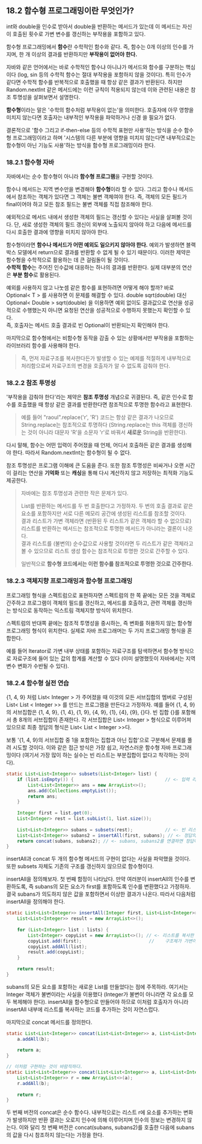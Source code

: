 ## 18.2 함수형 프로그래밍이란 무엇인가?
int와 double을 인수로 받아서 double을 반환하는 메서드가 있는데 이 메서드는 자신이 호출된 횟수로 가변 변수를 갱신하는 부작용을 포함하고 있다.

함수형 프로그래밍에서 **함수**란 수학적인 함수와 같다. 즉, 함수는 0개 이상의 인수를 가지며, 한 개 이상의 결과를 반환하지만 **부작용이 없어야 한다.**

자바와 같은 언어에서는 바로 수학적인 함수냐 아니냐가 메서드와 함수를 구분하는 핵심이다 (log, sin 등의 수학적 함수는 절대 부작용을 포함하지 않을 것이다). 특히 인수가 같다면 수학적 함수를 반복적으로 호출했을 때 항상 같은 결과가 반환된다.
하지만 Random.nextInt 같은 메서드에는 이런 규칙이 적용되지 않는데 이와 관련된 내용은 참조 투명성을 살펴보면서 설명한다.

**함수형**이라는 말은 '수학의 함수처럼 부작용이 없는'을 의미한다. 호출자에 아무 영향을 미치지 않는다면 호출자는 내부적인 부작용을 파악하거나 신경 쓸 필요가 없다.

결론적으로 '함수 그리고 if-then-else 등의 수학적 표현만 사용'하는 방식을 순수 함수형 프로그래밍이라고 하며 '시스템의 다른 부분에 영향을 미치지 않는다면 내부적으로는 함수형이 아닌 기능도 사용'하는 방식을 함수형 프로그래밍이라 한다.

### 18.2.1 함수형 자바
자바에서는 순수 함수형이 아니라 **함수형 프로그램**을 구현할 것이다. 

함수나 메서드는 지역 변수만을 변경해야 **함수형**이라 할 수 있다. 그리고 함수나 메서드에서 참조하는 객체가 있다면 그 객체는 불변 객체여야 한다. 즉, 객체의 모든 필드가 final이어야 하고 모든 참조 필드는 불변 객체를 직접 참조해야 한다.

예외적으로 메서드 내에서 생성한 객체의 필드는 갱신할 수 있다는 사실을 살펴볼 것이다. 단, 새로 생성한 객체의 필드 갱신이 외부에 노출되지 않아야 하고 다음에 메서드를 다시 호출한 결과에 영향을 미치지 않아야 한다.

함수형이라면 **함수나 메서드가 어떤 예외도 일으키지 않아야 한다.** 예외가 발생하면 블랙박스 모델에서 return으로 결과를 반환할 수 없게 될 수 있기 때문이다. 이러한 제약은 함수형을 수학적으로 활용하는 데 큰 걸림돌이 될 것이다.  
**수학적 함수**는 주어진 인수값에 대응하는 하나의 결과를 반환한다. 실제 대부분의 연산은 **부분 함수**로 활용된다.

예외를 사용하지 않고 나눗셈 같은 함수를 표현하려면 어떻게 해야 할까? 바로 Optional< T > 를 사용하면 이 문제를 해결할 수 있다.
double sqrt(double) 대신 Optional< Double > sqrt(double) 을 이용하면 예외 없이도 결과값으로 연산을 성공적으로 수행했는지 아니면 요청된 연산을 성공적으로 수행하지 못했는지 확인할 수 있다.   
즉, 호출자는 메서드 호출 결과로 빈 Optional이 반환되는지 확인해야 한다.

마지막으로 함수형에서는 비함수형 동작을 감출 수 있는 상황에서만 부작용을 포함하는 라이브러리 함수를 사용해야 한다.
> 즉, 먼저 자료구조를 복사한다든가 발생할 수 있는 예제를 적절하게 내부적으로 처리함으로써 자료구조의 변경을 호출자가 알 수 없도록 감춰야 한다.

### 18.2.2 참조 투명성
'부작용을 감춰야 한다'라는 제약은 **참조 투명성** 개념으로 귀결된다. 즉, 같은 인수로 함수를 호출했을 때 항상 같은 결과를 반환한다면 참조적으로 투명한 함수라고 표현한다.
> 예를 들어 "raoul".replace('r', 'R') 코드는 항상 같은 결과가 나오므로 String.replace는 참조적으로 투명하다 (String.replace는 this 객체를 갱신하는 것이 아니라 대문자 'R'을 소문자 'r'로 바꿔서 **새로운** String을 반환한다).

다시 말해, 함수는 어떤 입력이 주어졌을 때 언제, 어디서 호출하든 같은 결과를 생성해야 한다. 따라서 Random.nextInt는 함수형이 될 수 없다.

참조 투명성은 프로그램 이해에 큰 도움을 준다. 또한 참조 투명성은 비싸거나 오랜 시간이 걸리는 연산을 **기억화** 또는 **캐싱**을 통해 다시 계산하지 않고 저장하는 최적화 기능도 제공한다.

> 자바에는 참조 투명성과 관련한 작은 문제가 있다.
> 
> List를 반환하는 메서드를 두 번 호출한다고 가정하자. 두 번의 호출 결과로 같은 요소를 포함하지만 서로 다른 메모리 공간에 생성된 리스트를 참조할 것이다.  
> 결과 리스트가 가변 객체라면 (반환된 두 리스트가 같은 객체라 할 수 없으므로) 리스트를 반환하는 메서드는 참조적으로 투명한 메서드가 아니라는 결론이 나온다.  
> 결과 리스트를 (불변의) 순수값으로 사용할 것이라면 두 리스트가 같은 객체라고 볼 수 있으므로 리스트 생성 함수는 참조적으로 투명한 것으로 간주할 수 있다.
> 
> 일반적으로 **함수형 코드에서는 이런 함수를 참조적으로 투명한 것으로 간주한다.**

### 18.2.3 객체지향 프로그래밍과 함수형 프로그래밍
프로그래밍 형식을 스펙트럼으로 표현하자면 스펙트럼의 한 쪽 끝에는 모든 것을 객체로 간주하고 프로그램이 객체의 필드를 갱신하고, 메서드를 호출하고, 관련 객체를 갱신하는 방식으로 동작하는 익스트림 객체지향 방식이 위치한다.

스펙트럼의 반대쪽 끝에는 참조적 투명성을 중시하는, 즉 변화를 허용하지 않는 함수형 프로그래밍 형식이 위치한다. 실제로 자바 프로그래머는 두 가지 프로그래밍 형식을 혼합한다.

예를 들어 Iterator로 가변 내부 상태를 포함하는 자료구조를 탐색하면서 함수형 방식으로 자료구조에 들어 있는 값의 합계를 계산할 수 있다 (이미 설명했듯이 자바에서는 지역 변수 변화가 수반될 수 있다).

### 18.2.4 함수형 실전 연습
{1, 4, 9} 처럼 List< Integer > 가 주어졌을 때 이것의 모든 서브집합의 멤버로 구성된 List< List < Integer >> 를 만드는 프로그램을 만든다고 가정하자.
예를 들어 {1, 4, 9}의 서브집합은 {1, 4, 9}, {1, 4}, {1, 9}, {4, 9}, {1}, {4}, {9}, {}다. 빈 집합 {}를 포함해서 총 8개의 서브집합이 존재한다.
각 서브집합은 List< Integer > 형식으로 이루어져 있으므로 최종 정답의 형식은 List< List < Integer >>다.

보통 '{1, 4, 9}의 서브집합 중 1을 포함하는 집합과 아닌 집합'으로 구분해서 문제를 풀려 시도할 것이다. 이와 같은 접근 방식은 가장 쉽고, 자연스러운 함수형 자바 프로그래밍이다
(여기서 가장 많이 하는 실수는 빈 리스트는 부분집합이 없다고 착각하는 것이다).
```java
static List<List<Integer>> subsets(List<Integer> list) {
    if (list.isEmpty()) {                                  // <- 입력 리스트가 비어있다면 빈 리스트 자신이 서브집합이다.
        List<List<Integer>> ans = new ArrayList<>();
        ans.add(Collections.emptyList());
        return ans;
    }
	
    Integer first = list.get(0);
    List<Integer> rest = list.subList(1, list.size());
    
    List<List<Integer>> subans = subsets(rest);            // <- 빈 리스트가 아니면 먼저 하나의 요소를 꺼내고 나머지 요소의 모든 서브집합을 찾아서 subans로 전달한다. subans는 절반의 정답을 포함한다.
    List<List<Integer>> subans2 = insertAll(first, subans); // <- 정답의 나머지 절반을 포함하는 subans2는 subans의 모든 리스트에 처음 꺼낸 요소를 앞에 추가해서 만든다.
    return concat(subans, subans2); // <- subans, subans2를 연결하면 정답이 완성된다.
}
```

insertAll과 concat 두 개의 함수형 메서드의 구현이 없다는 사실을 파악했을 것이다. 또한 subsets 자체도 기존의 구조를 갱신하지 않으므로 함수형이다.

insertAll을 정의해보자. 첫 번째 함정이 나타났다. 만약 여러분이 insertAll의 인수를 변환하도록, 즉 subans의 모든 요소가 first를 포함하도록 인수를 변환했다고 가정하자.
결국 subans가 의도하지 않은 값을 포함하면서 이상한 결과가 나온다. 따라서 다음처럼 insertAll을 정의해야 한다.
```java
static List<List<Integer>> insertAll(Integer first, List<List<Integer>> lists) {
    List<List<Integer>> result = new ArrayList<>();
    
    for (List<Integer> list : lists) {
        List<Integer> copyList = new ArrayList<>(); // <- 리스트를 복사한 다음에 복사한 리스트에 요소를 추가한다.
        copyList.add(first);                         //    구조체가 가변이더라도 저수준 구조를 복사하진 않는다 (Integer는 가변이 아니다).
        copyList.addAll(list);
        result.add(copyList);
    }
    
    return result;
}
```

subans의 모든 요소를 포함하는 새로운 List를 만들었다는 점에 주목하라. 여기서는 Integer 객체가 불변이라는 사실을 이용했다 (Integer가 불변이 아니라면 각 요소를 모두 복제해야 한다).
insertAll을 함수형으로 만들어야 하므로 이처럼 호출자가 아니라 insertAll 내부에 리스트를 복사하는 코드를 추가하는 것이 자연스럽다.

마지막으로 concat 메서드를 정의한다.
```java
static List<List<Integer>> concat(List<List<Integer>> a, List<List<Integer>> b) {
    a.addAll(b);
	
    return a;
}

// 이처럼 구현하는 것이 바람직하다.
static List<List<Integer>> concat(List<List<Integer>> a, List<List<Integer>> b) {
    List<List<Integer>> r = new ArrayList<>(a);
    r.addAll(b);
    
    return r;
}
```

두 번째 버전의 concat은 순수 함수다. 내부적으로는 리스트 r에 요소를 추가하는 변화가 발생하지만 반환 결과는 오로지 인수에 의해 이루어지며 인수의 정보는 변경하지 않는다.
이와 달리 첫 번째 버전은 concat(subans, subans2)를 호출한 다음에 subans의 값을 다시 참조하지 않는다는 가정을 한다.